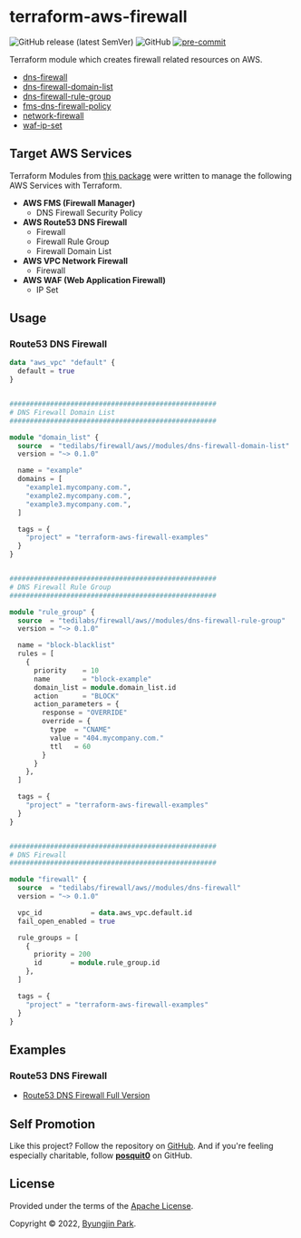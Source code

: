# terraform-aws-firewall

![GitHub release (latest SemVer)](https://img.shields.io/github/v/release/tedilabs/terraform-aws-firewall?color=blue&sort=semver&style=flat-square)
![GitHub](https://img.shields.io/github/license/tedilabs/terraform-aws-firewall?color=blue&style=flat-square)
[![pre-commit](https://img.shields.io/badge/pre--commit-enabled-brightgreen?logo=pre-commit&logoColor=white&style=flat-square)](https://github.com/pre-commit/pre-commit)

Terraform module which creates firewall related resources on AWS.

- [dns-firewall](./modules/dns-firewall)
- [dns-firewall-domain-list](./modules/dns-firewall-domain-list)
- [dns-firewall-rule-group](./modules/dns-firewall-rule-group)
- [fms-dns-firewall-policy](./modules/fms-dns-firewall-policy)
- [network-firewall](./modules/network-firewall)
- [waf-ip-set](./modules/waf-ip-set)


## Target AWS Services

Terraform Modules from [this package](https://github.com/tedilabs/terraform-aws-firewall) were written to manage the following AWS Services with Terraform.

- **AWS FMS (Firewall Manager)**
  - DNS Firewall Security Policy
- **AWS Route53 DNS Firewall**
  - Firewall
  - Firewall Rule Group
  - Firewall Domain List
- **AWS VPC Network Firewall**
  - Firewall
- **AWS WAF (Web Application Firewall)**
  - IP Set


## Usage

### Route53 DNS Firewall

```tf
data "aws_vpc" "default" {
  default = true
}


###################################################
# DNS Firewall Domain List
###################################################

module "domain_list" {
  source  = "tedilabs/firewall/aws//modules/dns-firewall-domain-list"
  version = "~> 0.1.0"

  name = "example"
  domains = [
    "example1.mycompany.com.",
    "example2.mycompany.com.",
    "example3.mycompany.com.",
  ]

  tags = {
    "project" = "terraform-aws-firewall-examples"
  }
}


###################################################
# DNS Firewall Rule Group
###################################################

module "rule_group" {
  source  = "tedilabs/firewall/aws//modules/dns-firewall-rule-group"
  version = "~> 0.1.0"

  name = "block-blacklist"
  rules = [
    {
      priority    = 10
      name        = "block-example"
      domain_list = module.domain_list.id
      action      = "BLOCK"
      action_parameters = {
        response = "OVERRIDE"
        override = {
          type  = "CNAME"
          value = "404.mycompany.com."
          ttl   = 60
        }
      }
    },
  ]

  tags = {
    "project" = "terraform-aws-firewall-examples"
  }
}


###################################################
# DNS Firewall
###################################################

module "firewall" {
  source  = "tedilabs/firewall/aws//modules/dns-firewall"
  version = "~> 0.1.0"

  vpc_id            = data.aws_vpc.default.id
  fail_open_enabled = true

  rule_groups = [
    {
      priority = 200
      id       = module.rule_group.id
    },
  ]

  tags = {
    "project" = "terraform-aws-firewall-examples"
  }
}

```


## Examples

### Route53 DNS Firewall

- [Route53 DNS Firewall Full Version](./examples/dns-firewall-full)


## Self Promotion

Like this project? Follow the repository on [GitHub](https://github.com/tedilabs/terraform-aws-firewall). And if you're feeling especially charitable, follow **[posquit0](https://github.com/posquit0)** on GitHub.


## License

Provided under the terms of the [Apache License](LICENSE).

Copyright © 2022, [Byungjin Park](https://www.posquit0.com).
